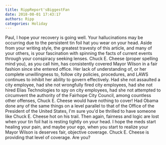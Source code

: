 ```yaml
---
title: RippReport'sBiggestFan
date: 2018-08-01 17:43:17
authors: Ripp
categories: Holiday
---
```


 Paul, I hope your recovery is going well. Your hallucinations may be occurring due to the persistent tin foil hat you wear on your head. Aside from your writing style, the greatest travesty of this article, and many of your others, is your fascination with spinning the facts of current events through your conspiracy seeking lenses. Chuck E. Cheese (proper spelling mind you), as you call him, has consistently covered Mayor Wilson in a fair fashion since she entered office. Her lack of understanding of, or her complete unwillingness to, follow city policies, procedures, and LAWS continues to inhibit her ability to govern effectively. Had she not assaulted a city employee, had she not wrongfully fired city employees, had she not hired Elias Technologies to spy on city employees, had she not attempted to circumvent the authority of the Fairhope City Council, among countless other offenses, Chuck E. Cheese would have nothing to cover! Had Obama done any of the same things on a level parallel to that of the Office of the President of the United States, I'm sure you'd be thrilled to have someone like Chuck E. Cheese hot on his trail. Then again, fairness and logic are lost when your tin foil hat is resting tightly on your head. I hope the meds start healing your pain, and maybe your ego, when you start to realize your Mayor Wilson is deserves fair, objective coverage. Chuck E. Cheese is providing that level of coverage. Are you?